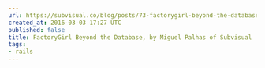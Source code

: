 ```yaml
---
url: https://subvisual.co/blog/posts/73-factorygirl-beyond-the-database
created_at: 2016-03-03 17:27 UTC
published: false
title: FactoryGirl Beyond the Database, by Miguel Palhas of Subvisual
tags:
- rails
---
```



